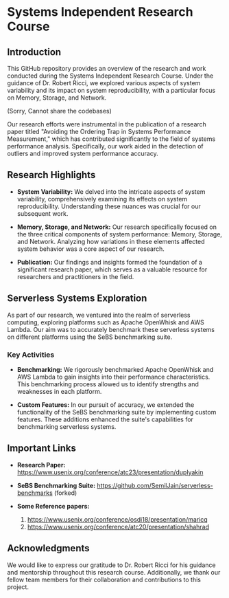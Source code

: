 # Systems Independent Research Course

## Introduction

This GitHub repository provides an overview of the research and work conducted during the Systems Independent Research Course. Under the guidance of Dr. Robert Ricci, we explored various aspects of system variability and its impact on system reproducibility, with a particular focus on Memory, Storage, and Network.

(Sorry, Cannot share the codebases)

Our research efforts were instrumental in the publication of a research paper titled "Avoiding the Ordering Trap in Systems Performance Measurement," which has contributed significantly to the field of systems performance analysis. Specifically, our work aided in the detection of outliers and improved system performance accuracy.

## Research Highlights

- **System Variability:** We delved into the intricate aspects of system variability, comprehensively examining its effects on system reproducibility. Understanding these nuances was crucial for our subsequent work.

- **Memory, Storage, and Network:** Our research specifically focused on the three critical components of system performance: Memory, Storage, and Network. Analyzing how variations in these elements affected system behavior was a core aspect of our research.

- **Publication:** Our findings and insights formed the foundation of a significant research paper, which serves as a valuable resource for researchers and practitioners in the field.

## Serverless Systems Exploration

As part of our research, we ventured into the realm of serverless computing, exploring platforms such as Apache OpenWhisk and AWS Lambda. Our aim was to accurately benchmark these serverless systems on different platforms using the SeBS benchmarking suite.

### Key Activities

- **Benchmarking:** We rigorously benchmarked Apache OpenWhisk and AWS Lambda to gain insights into their performance characteristics. This benchmarking process allowed us to identify strengths and weaknesses in each platform.

- **Custom Features:** In our pursuit of accuracy, we extended the functionality of the SeBS benchmarking suite by implementing custom features. These additions enhanced the suite's capabilities for benchmarking serverless systems.

## Important Links

- **Research Paper:** https://www.usenix.org/conference/atc23/presentation/duplyakin

- **SeBS Benchmarking Suite:** https://github.com/SemilJain/serverless-benchmarks (forked)

- **Some Reference papers:**
  1) https://www.usenix.org/conference/osdi18/presentation/maricq
  2) https://www.usenix.org/conference/atc20/presentation/shahrad

## Acknowledgments

We would like to express our gratitude to Dr. Robert Ricci for his guidance and mentorship throughout this research course. Additionally, we thank our fellow team members for their collaboration and contributions to this project.
